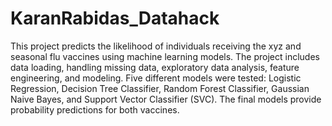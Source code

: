 # KaranRabidas_Datahack
This project predicts the likelihood of individuals receiving the xyz and seasonal flu vaccines using machine learning models. The project includes data loading, handling missing data, exploratory data analysis, feature engineering, and modeling. Five different models were tested: Logistic Regression, Decision Tree Classifier, Random Forest Classifier, Gaussian Naive Bayes, and Support Vector Classifier (SVC). The final models provide probability predictions for both vaccines.
